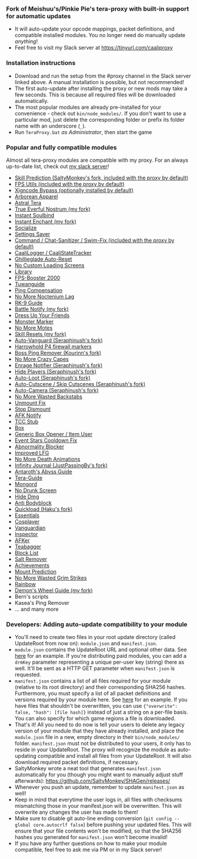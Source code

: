 ### Fork of Meishuu's/Pinkie Pie's tera-proxy with built-in support for automatic updates
* It will auto-update your opcode mappings, packet definitions, and compatible installed modules. You no longer need do manually update _anything_!
* Feel free to visit my Slack server at https://tinyurl.com/caaliproxy

### Installation instructions
* Download and run the setup from the #proxy channel in the Slack server linked above. A manual installation is possible, but not recommended!
* The first auto-update after installing the proxy or new mods may take a few seconds. This is because all required files will be downloaded automatically.
* The most popular modules are already pre-installed for your convenience - check out `bin/node_modules/`. If you don't want to use a particular mod, just delete the corresponding folder or prefix its folder name with an underscore (`_`).
* Run `TeraProxy.bat` *as Administrator*, then start the game

### Popular and fully compatible modules
Almost all tera-proxy modules are compatible with my proxy. For an always up-to-date list, check out [my slack server](https://tinyurl.com/caaliproxy)!
* [Skill Prediction (SaltyMonkey's fork, included with the proxy by default)](https://github.com/SaltyMonkey/skill-prediction)
* [FPS Utils (included with the proxy by default)](https://github.com/codeagon/fps-utils)
* [Xigncode Bypass (optionally installed by default)](https://github.com/hackerman-caali/xigncode-bypass)
* [Arborean Apparel](https://github.com/codeagon/arborean-apparel)
* [Astral Tera](https://github.com/codeagon/Astral-TERA)
* [True Everful Nostrum (my fork)](https://github.com/hackerman-caali/true-everful-nostrum)
* [Instant Soulbind](https://github.com/beng-mods/instant-soulbind)
* [Instant Enchant (my fork)](https://github.com/hackerman-caali/instant-enchant)
* [Socialize](https://github.com/Leyki/Socialize/)
* [Settings Saver](https://github.com/Kaseaa/Tera-Settings-Saver)
* [Command / Chat-Sanitizer / Swim-Fix (included with the proxy by default)](https://github.com/pinkipi/tera-proxy)
* [CaaliLogger / CaaliStateTracker](https://github.com/hackerman-caali/data-logger)
* [Ghillieglade Auto-Reset](https://github.com/Snugglez/GG-Reset)
* [No Custom Loading Screens](https://github.com/hackerman-caali/no-custom-loadingscreens)
* [Library](https://github.com/Kaseaa/library/)
* [FPS-Booster 2000](https://github.com/Kaseaa/fps-booster-2000)
* [Tuwanguide](https://github.com/Snugglez/Tuwanguide)
* [Ping Compensation](https://github.com/Mister-Kay/ping-compensation)
* [No More Noctenium Lag](https://github.com/Mister-Kay/no-more-noctenium-lag)
* [RK-9 Guide](https://github.com/Shinoyx/rk9guide)
* [Battle Notify (my fork)](https://github.com/hackerman-caali/battle-notify)
* [Dress Up Your Friends](https://github.com/SerenTera/DressUpYourFriends)
* [Monster Marker](https://github.com/SerenTera/monster-marker)
* [No More Motes](https://github.com/Snugglez/No-More-Motes)
* [Skill Resets (my fork)](https://github.com/hackerman-caali/skill-resets)
* [Auto-Vanguard (Seraphinush's fork)](https://github.com/seraphinush-gaming/auto-vanguard)
* [Harrowhold P4 firewall markers](https://github.com/soler91/HH-Firewall-Markers)
* [Boss Ping Remover (Kourinn's fork)](https://github.com/Mister-Kay/boss-ping-remover)
* [No More Crazy Capes](https://github.com/Mister-Kay/no-more-crazy-capes)
* [Enrage Notifier (Seraphinush's fork)](https://github.com/seraphinush-gaming/msg-enrage)
* [Hide Players (Seraphinush's fork)](https://github.com/seraphinush-gaming/hide-players)
* [Auto-Loot (Seraphinush's fork)](https://github.com/seraphinush-gaming/auto-loot)
* [Auto-Cutscene / Skip Cutscenes (Seraphinush's fork)](https://github.com/seraphinush-gaming/auto-cutscene)
* [Auto-Camera (Seraphinush's fork)](https://github.com/seraphinush-gaming/auto-camera)
* [No More Wasted Backstabs](https://github.com/Mister-Kay/no-more-wasted-backstabs)
* [Unmount Fix](https://github.com/Mister-Kay/unmount-fix)
* [Stop Dismount](https://github.com/SerenTera/stop-dismount)
* [AFK Notify](https://github.com/SerenTera/afk-notify)
* [TCC Stub](https://github.com/Foglio1024/tcc-stub)
* [Box](https://github.com/ayylmar/box)
* [Generic Box Opener / Item User](https://github.com/Owyn/generic-box-opener-item-user)
* [Event Stars Cooldown Fix](https://github.com/ayylmar/fix-event-stars-cooldown)
* [Abnormality Blocker](https://github.com/ayylmar/abnormality-blocker)
* [Improved LFG](https://github.com/ayylmar/improved-lfg)
* [No More Death Animations](https://github.com/ayylmar/no-more-death-animations)
* [Infinity Journal (JustPassingBy's fork)](https://github.com/ayylmar/infinity-journal)
* [Antaroth's Abyss Guide](https://github.com/Owyn/aaguide)
* [Tera-Guide](https://github.com/Kaseaa/tera-guide)
* [Mongord](https://github.com/soler91/mongord)
* [No Drunk Screen](https://github.com/codeagon/no-drunk-screen)
* [Hide Dmg](https://github.com/soler91/hide-dmg)
* [Anti Bodyblock](https://github.com/soler91/Anti-Bodyblock)
* [Quickload (Haku's fork)](https://github.com/HakuryuuDom/quick-load/blob/master/README.md)
* [Essentials](https://github.com/TeraProxy/Essentials)
* [Cosplayer](https://github.com/TeraProxy/Cosplayer)
* [Vanguardian](https://github.com/TeraProxy/Vanguardian)
* [Inspector](https://github.com/TeraProxy/Inspector)
* [AFKer](https://github.com/TeraProxy/AFKer)
* [Teabagger](https://github.com/TeraProxy/Teabagger)
* [Block List](https://github.com/seraphinush-gaming/block-list)
* [Salt Remover](https://github.com/SaltyMonkey/Salt-remover)
* [Achievements](https://github.com/Owyn/Achievements)
* [Mount Prediction](https://github.com/Snugglez/mount-prediction)
* [No More Wasted Grim Strikes](https://github.com/Owyn/no_more_wasted_grim-strikes)
* [Rainbow](https://github.com/codeagon/rainbow)
* [Demon's Wheel Guide (my fork)](https://github.com/hackerman-caali/dw-guide/blob/master/README.md)
* Bern's scripts
* Kasea's Ping Remover
* ... and many more

### Developers: Adding auto-update compatibility to your module
* You'll need to create two files in your root update directory (called UpdateRoot from now on): `module.json` and `manifest.json`.
* `module.json` contains the UpdateRoot URL and optional other data. See [here](https://github.com/hackerman-caali/data-logger/blob/master/update/CaaliLogger/module.json) for an example. If you're distributing paid modules, you can add a `drmKey` parameter representing a unique per-user key (string) there as well. It'll be sent as a HTTP GET parameter when `manifest.json` is requested.
* `manifest.json` contains a list of all files required for your module (relative to its root directory) and their corresponding SHA256 hashes. Furthermore, you must specify a list of all packet definitions and versions required by your module here. See [here](https://github.com/hackerman-caali/data-logger/blob/master/update/CaaliLogger/manifest.json) for an example. If you have files that shouldn't be overwritten, you can use `{"overwrite": false, "hash": [file hash]}` instead of just a string on a per-file basis. You can also specify for which game regions a file is downloaded.
* That's it! All you need to do now is tell your users to delete any legacy version of your module that they have already installed, and place the `module.json` file in a new, empty directory in their `bin/node_modules/` folder. `manifest.json` must not be distributed to your users, it only has to reside in your UpdateRoot. The proxy will recognize the module as auto-updating compatible and install all files from your UpdateRoot. It will also download required packet definitions, if necessary.
* SaltyMonkey wrote a neat tool that generates `manifest.json` automatically for you (though you might want to manually adjust stuff afterwards): https://github.com/SaltyMonkey/SHAGen/releases/
* Whenever you push an update, remember to update `manifest.json` as well!
* Keep in mind that everytime the user logs in, all files with checksums mismatching those in your manifest.json will be overwritten. This will overwrite any changes the user has made to them!
* Make sure to disable git auto-line ending conversion (`git config --global core.autocrlf false`) before pushing your updated files. This will ensure that your file contents won't be modified, so that the SHA256 hashes you generated for `manifest.json` won't become invalid!
* If you have any further questions on how to make your module compatible, feel free to ask me via PM or in my Slack server!
